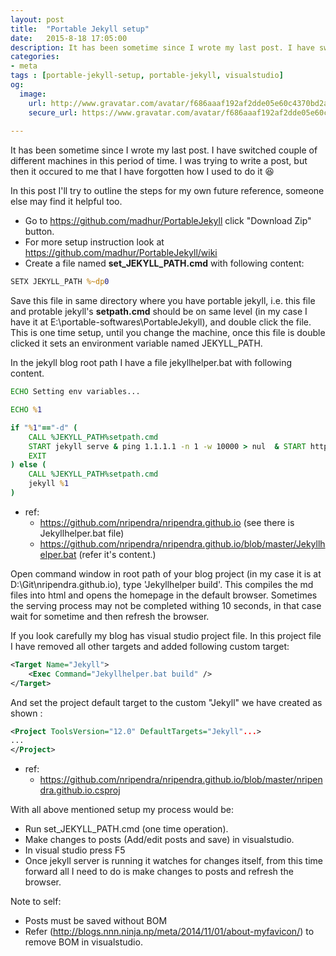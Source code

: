 ```yaml
---
layout: post
title:  "Portable Jekyll setup"
date:   2015-8-18 17:05:00
description: It has been sometime since I wrote my last post. I have switched couple of different machines in this period of time. I was trying to write a post, but then it occured to me that I have forgotten how I used to do it...
categories:
- meta
tags : [portable-jekyll-setup, portable-jekyll, visualstudio]
og:
  image: 
    url: http://www.gravatar.com/avatar/f686aaaf192af2dde05e60c4370bd2a0?s=400&d=identicon&r=PG
    secure_url: https://www.gravatar.com/avatar/f686aaaf192af2dde05e60c4370bd2a0?s=400&d=identicon&r=PG
    
---
```

It has been sometime since I wrote my last post. I have switched couple of different machines in this period of time. I was trying to write a post, but then it occured to me that I have forgotten how I used to do it :laughing:

In this post I'll try to outline the steps for my own future reference, someone else may find it helpful too.

- Go to https://github.com/madhur/PortableJekyll click "Download Zip" button.
- For more setup instruction look at https://github.com/madhur/PortableJekyll/wiki
- Create a file named **set_JEKYLL_PATH.cmd** with following content:

```bat 
SETX JEKYLL_PATH %~dp0
```
 
Save this file in same directory where you have portable jekyll, i.e. this file and protable jekyll's **setpath.cmd** should be on same level (in my case I have it at E:\portable-softwares\PortableJekyll), and double click the file.
This is one time setup, until you change the machine, once this file is double clicked it sets an environment variable named JEKYLL_PATH.

In the jekyll blog root path I have a file jekyllhelper.bat with following content.

```bat
ECHO Setting env variables...

ECHO %1

if "%1"=="-d" (
	CALL %JEKYLL_PATH%setpath.cmd
	START jekyll serve & ping 1.1.1.1 -n 1 -w 10000 > nul  & START http://localhost:4000/ & EXIT
	EXIT
) else (
	CALL %JEKYLL_PATH%setpath.cmd
	jekyll %1
)
```

- ref:
	- https://github.com/nripendra/nripendra.github.io (see there is Jekyllhelper.bat file)
	- https://github.com/nripendra/nripendra.github.io/blob/master/Jekyllhelper.bat (refer it's content.)

Open command window in root path of your blog project (in my case it is at D:\Git\nripendra.github.io), type 'Jekyllhelper build'. This compiles the md files into html and opens the homepage in the default browser. Sometimes the serving process may not be
completed withing 10 seconds, in that case wait for sometime and then refresh the browser.

If you look carefully my blog has visual studio project file. In this project file I have removed all other targets and added following custom target:

```xml
<Target Name="Jekyll">
    <Exec Command="Jekyllhelper.bat build" />
</Target>
```

And set the project default target to the custom "Jekyll"  we have created as shown :

```xml
<Project ToolsVersion="12.0" DefaultTargets="Jekyll"...>
...
</Project>
```

- ref:
	- https://github.com/nripendra/nripendra.github.io/blob/master/nripendra.github.io.csproj

With all above mentioned setup my process would be:
	
- Run set_JEKYLL_PATH.cmd (one time operation).
- Make changes to posts (Add/edit posts and save) in visualstudio.
- In visual studio press F5
- Once jekyll server is running it watches for changes itself, from this time forward all I need to do is make changes to posts and refresh the browser.

Note to self:

- Posts must be saved without BOM 
- Refer (http://blogs.nnn.ninja.np/meta/2014/11/01/about-myfavicon/) to remove BOM in visualstudio.


